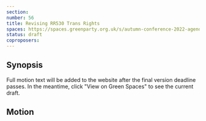 ```yaml
---
section:
number: 56
title: Revising RR530 Trans Rights
spaces: https://spaces.greenparty.org.uk/s/autumn-conference-2022-agenda-forum/?contentId=98510
status: draft
coproposers:
---
```

## Synopsis
Full motion text will be added to the website after the final version deadline passes. In the meantime, click "View on Green Spaces" to see the current draft.

## Motion
